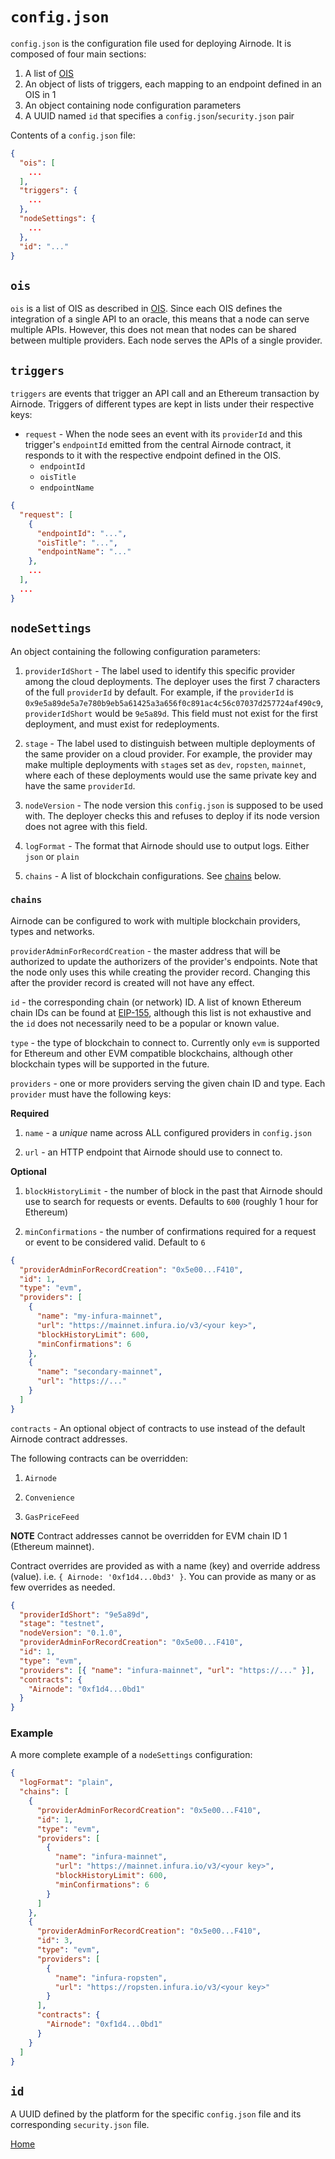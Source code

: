 # `config.json`

`config.json` is the configuration file used for deploying Airnode.
It is composed of four main sections:

1. A list of [OIS](/airnode/2-6-ois.md)
2. An object of lists of triggers, each mapping to an endpoint defined in an OIS in 1
3. An object containing node configuration parameters
4. A UUID named `id` that specifies a `config.json`/`security.json` pair

Contents of a `config.json` file:

```json
{
  "ois": [
    ...
  ],
  "triggers": {
    ...
  },
  "nodeSettings": {
    ...
  },
  "id": "..."
}
```

## `ois`

`ois` is a list of OIS as described in [OIS](/airnode/2-6-ois.md).
Since each OIS defines the integration of a single API to an oracle, this means that a node can serve multiple APIs.
However, this does not mean that nodes can be shared between multiple providers.
Each node serves the APIs of a single provider.

## `triggers`

`triggers` are events that trigger an API call and an Ethereum transaction by Airnode.
Triggers of different types are kept in lists under their respective keys:

- `request` - When the node sees an event with its `providerId` and this trigger's `endpointId` emitted from the central Airnode contract, it responds to it with the respective endpoint defined in the OIS.
  - `endpointId`
  - `oisTitle`
  - `endpointName`


```json
{
  "request": [
    {
      "endpointId": "...",
      "oisTitle": "...",
      "endpointName": "..."
    },
    ...
  ],
  ...
}
```

## `nodeSettings`

An object containing the following configuration parameters:

1. `providerIdShort` - The label used to identify this specific provider among the cloud deployments.
The deployer uses the first 7 characters of the full `providerId` by default.
For example, if the `providerId` is `0x9e5a89de5a7e780b9eb5a61425a3a656f0c891ac4c56c07037d257724af490c9`, `providerIdShort` would be `9e5a89d`.
This field must not exist for the first deployment, and must exist for redeployments.

1. `stage` - The label used to distinguish between multiple deployments of the same provider on a cloud provider.
For example, the provider may make multiple deployments with `stage`s set as `dev`, `ropsten`, `mainnet`, where each of these deployments would use the same private key and have the same `providerId`.

1. `nodeVersion` - The node version this `config.json` is supposed to be used with.
The deployer checks this and refuses to deploy if its node version does not agree with this field.

1. `logFormat` - The format that Airnode should use to output logs. Either `json` or `plain`

1. `chains` - A list of blockchain configurations. See [chains](#chains) below.

### `chains`

Airnode can be configured to work with multiple blockchain providers, types and networks.

`providerAdminForRecordCreation` - the master address that will be authorized to update the authorizers of the provider's endpoints.
Note that the node only uses this while creating the provider record.
Changing this after the provider record is created will not have any effect.

`id` - the corresponding chain (or network) ID. A list of known Ethereum chain IDs can be found at [EIP-155](https://github.com/ethereum/EIPs/blob/master/EIPS/eip-155.md#list-of-chain-ids), although this list is not exhaustive and the `id` does not necessarily need to be a popular or known value.

`type` - the type of blockchain to connect to. Currently only `evm` is supported for Ethereum and other EVM compatible blockchains, although other blockchain types will be supported in the future.

`providers` - one or more providers serving the given chain ID and type. Each `provider` must have the following keys:

**Required**

1. `name` - a *unique* name across ALL configured providers in `config.json`

2. `url` - an HTTP endpoint that Airnode should use to connect to.

**Optional**

1. `blockHistoryLimit` - the number of block in the past that Airnode should use to search for requests or events. Defaults to `600` (roughly 1 hour for Ethereum)

2. `minConfirmations` - the number of confirmations required for a request or event to be considered valid. Default to `6`

```json
{
  "providerAdminForRecordCreation": "0x5e00...F410",
  "id": 1,
  "type": "evm",
  "providers": [
    {
      "name": "my-infura-mainnet",
      "url": "https://mainnet.infura.io/v3/<your key>",
      "blockHistoryLimit": 600,
      "minConfirmations": 6
    },
    {
      "name": "secondary-mainnet",
      "url": "https://..."
    }
  ]
}
```

`contracts` - An optional object of contracts to use instead of the default Airnode contract addresses.

The following contracts can be overridden:

1. `Airnode`

2. `Convenience`

3. `GasPriceFeed`

**NOTE** Contract addresses cannot be overridden for EVM chain ID 1 (Ethereum mainnet).

Contract overrides are provided as with a name (key) and override address (value). i.e. `{ Airnode: '0xf1d4...0bd3' }`. You can provide as many or as few overrides as needed.

```json
{
  "providerIdShort": "9e5a89d",
  "stage": "testnet",
  "nodeVersion": "0.1.0",
  "providerAdminForRecordCreation": "0x5e00...F410",
  "id": 1,
  "type": "evm",
  "providers": [{ "name": "infura-mainnet", "url": "https://..." }],
  "contracts": {
    "Airnode": "0xf1d4...0bd1"
  }
}
```

### Example

A more complete example of a `nodeSettings` configuration:

```json
{
  "logFormat": "plain",
  "chains": [
    {
      "providerAdminForRecordCreation": "0x5e00...F410",
      "id": 1,
      "type": "evm",
      "providers": [
        {
          "name": "infura-mainnet",
          "url": "https://mainnet.infura.io/v3/<your key>",
          "blockHistoryLimit": 600,
          "minConfirmations": 6
        }
      ]
    },
    {
      "providerAdminForRecordCreation": "0x5e00...F410",
      "id": 3,
      "type": "evm",
      "providers": [
        {
          "name": "infura-ropsten",
          "url": "https://ropsten.infura.io/v3/<your key>"
        }
      ],
      "contracts": {
        "Airnode": "0xf1d4...0bd1"
      }
    }
  ]
}
```

## `id`

A UUID defined by the platform for the specific `config.json` file and its corresponding `security.json` file.

[Home](/README.md#contents)

